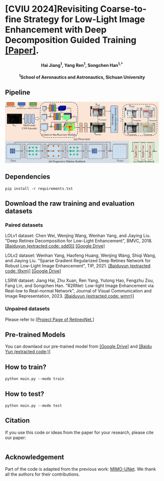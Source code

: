 # [CVIU 2024]Revisiting Coarse-to-fine Strategy for Low-Light Image Enhancement with Deep Decomposition Guided Training [[Paper]]().
<h4 align="center">Hai Jiang<sup>1</sup>, Yang Ren<sup>1</sup>, Songchen Han<sup>1,†</sup></sup></center>
<h4 align="center"><sup>1</sup>School of Aeronautics and Astronautics, Sichuan University</center>

## Pipeline
![](./Figures/pipeline.jpg)

## Dependencies
```
pip install -r requirements.txt
````

## Download the raw training and evaluation datasets
### Paired datasets 
LOLv1 dataset: Chen Wei, Wenjing Wang, Wenhan Yang, and Jiaying Liu. "Deep Retinex Decomposition for Low-Light Enhancement", BMVC, 2018. [[Baiduyun (extracted code: sdd0)]](https://pan.baidu.com/s/1spt0kYU3OqsQSND-be4UaA) [[Google Drive]](https://drive.google.com/file/d/18bs_mAREhLipaM2qvhxs7u7ff2VSHet2/view?usp=sharing)

LOLv2 dataset: Wenhan Yang, Haofeng Huang, Wenjing Wang, Shiqi Wang, and Jiaying Liu. "Sparse Gradient Regularized Deep Retinex Network for Robust Low-Light Image Enhancement", TIP, 2021. [[Baiduyun (extracted code: l9xm)]](https://pan.baidu.com/s/1U9ePTfeLlnEbr5dtI1tm5g) [[Google Drive]](https://drive.google.com/file/d/1dzuLCk9_gE2bFF222n3-7GVUlSVHpMYC/view?usp=sharing)

LSRW dataset: Jiang Hai, Zhu Xuan, Ren Yang, Yutong Hao, Fengzhu Zou, Fang Lin, and Songchen Han. "R2RNet: Low-light Image Enhancement via Real-low to Real-normal Network", Journal of Visual Communication and Image Representation, 2023. [[Baiduyun (extracted code: wmrr)]](https://pan.baidu.com/s/1XHWQAS0ZNrnCyZ-bq7MKvA)

### Unpaired datasets 
Please refer to [[Project Page of RetinexNet.]](https://daooshee.github.io/BMVC2018website/)

## Pre-trained Models 
You can downlaod our pre-trained model from [[Google Drive]]() and [[Baidu Yun (extracted code:)]]()

## How to train?
```
python main.py --mode train
```

## How to test?
```
python main.py --mode test
```

## Citation
If you use this code or ideas from the paper for your research, please cite our paper:
```

```

## Acknowledgement
Part of the code is adapted from the previous work: [MIMO-UNet](https://github.com/chosj95/MIMO-UNet). We thank all the authors for their contributions.
